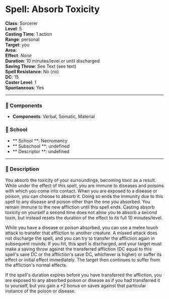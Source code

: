 
# Spell: Absorb Toxicity
**Class**: Sorcerer  
**Level**: 5  
**Casting Time**: 1 action  
**Range**: personal  
**Target**: you  
**Area**:   
**Effect**: _None_  
**Duration**: 10 minutes/level or until discharged  
**Saving Throw**: See Text (see text)  
**Spell Resistance**: No (no)  
**DC**: 15  
**Caster Level**: 1  
**Spontaneous**: Yes

---

### 🔮 Components
- **Components**: Verbal, Somatic, Material

### 🏫 School
- ** School **: Necromancy
- ** Subschool **: undefined
- ** Descriptor **: undefined
---

### 📜 Description
You absorb the toxicity of your surroundings, becoming toxic as a result. While under the effect of this spell, you are immune to diseases and poisons with which you come into contact. When you are exposed to a disease or poison, you can choose to absorb it. Doing so ends the immunity due to this spell to any disease and poison other than the one you absorbed. You remain immune to the new affliction until this spell ends. Casting absorb toxicity on yourself a second time does not allow you to absorb a second toxin, but instead resets the duration of the effect to its full 10 minutes/level.

While you have a disease or poison absorbed, you can use a melee touch attack to transfer that affliction to another creature. A missed attack does not discharge the spell, and you can try to transfer the affliction again in subsequent rounds. If you hit, this spell is discharged, and your target must make a saving throw against the transferred affliction (DC equal to this spell's save DC or the affliction's save DC, whichever is higher) or suffer its effect or initial effect immediately. The target then continues to suffer from the affliction's normal effects.

If the spell's duration expires before you have transferred the affliction, you are exposed to any absorbed poison or disease as if you had transferred it to yourself, but you gain a +2 bonus on saves against that particular instance of the poison or disease.
